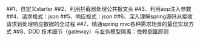 ##1、自定义starter 
##2、利用拦截器处理公共报文头
##3、利用aop注入参数
##4、请求格式：json
##5、响应格式：json
##6、深入理解spring源码从接收请求到处理响应数据的全过程
##7、精通spring mvc各种需求场景的最佳实现方式
##8、DDD 技术细节（gateway）与业务模型隔离：依赖倒置原则
